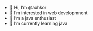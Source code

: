 - 👋 Hi, I’m @axhkor
- 👀 I’m interested in web developmnent
-  💞️ I’m a java enthusiast
- 🌱 I’m currently learning java


<!---
axhkor/axhkor is a ✨ special ✨ repository because its `README.md` (this file) appears on your GitHub profile.
You can click the Preview link to take a look at your changes.
--->
